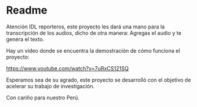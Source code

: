 Readme
=====

Atención IDL reporteros, este proyecto les dará una mano para la transcripción de los audios, dicho de otra manera: 
Agregas el audio y te genera el texto.

Hay un video donde se encuentra la demostración de cómo funciona el proyecto:

https://www.youtube.com/watch?v=7uRxCS121SQ

Esperamos sea de su agrado, este proyecto se desarrolló con el objetivo de acelerar su trabajo de investigación.

Con cariño para nuestro Perú.
